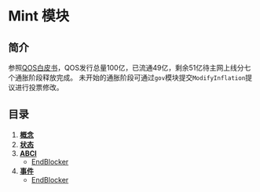 # Mint 模块

## 简介

参照[QOS白皮书](https://github.com/QOSGroup/whitepaper)，QOS发行总量100亿，已流通49亿，剩余51亿待主网上线分七个通胀阶段释放完成。
未开始的通胀阶段可通过`gov`模块提交`ModifyInflation`提议进行投票修改。

## 目录

1. **[概念](1_concepts.md)**
2. **[状态](2_state.md)**
3. **[ABCI](3_abci.md)**
    - [EndBlocker](3_abci.md#endblocker)
4. **[事件](4_events.md)**
    - [EndBlocker](4_events.md#endblocker)
